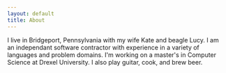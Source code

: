 ```yaml
---
layout: default
title: About
---
```


I live in Bridgeport, Pennsylvania with my wife Kate and beagle Lucy.
I am an independant software contractor with experience in a variety
of languages and problem domains.  I'm working on a master's in
Computer Science at Drexel University.  I also play guitar, cook, and
brew beer.
